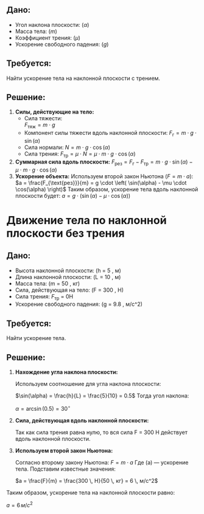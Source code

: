 ## Дано:
- Угол наклона плоскости: $(\alpha)$
- Масса тела: $(m)$
- Коэффициент трения: $(\mu)$
- Ускорение свободного падения: $(g)$

## Требуется:
Найти ускорение тела на наклонной плоскости с трением.

## Решение:

1. **Силы, действующие на тело:**
   - Сила тяжести:  
   $F_{\text{тяж}} = m \cdot g$
   - Компонент силы тяжести вдоль наклонной плоскости:
   $F_{\text{г}} = m \cdot g \cdot \sin(\alpha)$
   - Сила нормали:
   $N = m \cdot g \cdot \cos(\alpha)$
   - Сила трения:
   $F_{\text{тр}} = \mu \cdot N = \mu \cdot m \cdot g \cdot \cos(\alpha)$
2. **Суммарная сила вдоль плоскости:**
      $F_{\text{рез}} = F_{\text{г}} - F_{\text{тр}} = m \cdot g \cdot \sin(\alpha) - \mu \cdot m \cdot g \cdot \cos(\alpha)$
3. **Ускорение объекта:**
   Используем второй закон Ньютона $(F = m \cdot a)$:
      $a = \frac{F_{\text{рез}}}{m} = g \cdot \left( \sin(\alpha) - \mu \cdot \cos(\alpha) \right)$
Таким образом, ускорение тела вдоль наклонной плоскости будет:
   $a = g \cdot \left( \sin(\alpha) - \mu \cdot \cos(\alpha) \right)$

# Движение тела по наклонной плоскости без трения

## Дано:
- Высота наклонной плоскости: \(h = 5 \, м\)
- Длина наклонной плоскости: \(L = 10 \, м\)
- Масса тела: \(m = 50 \, кг\)
- Сила, действующая на тело: \(F = 300 \, Н\)
- Сила трения: $F_{\text{тр}}$ = 0Н
- Ускорение свободного падения: \(g = 9.8 \, м/с^2\)

## Требуется:
Найти ускорение тела.

## Решение:

1. **Нахождение угла наклона плоскости:**

   Используем соотношение для угла наклона плоскости:

   $\sin(\alpha) = \frac{h}{L} = \frac{5}{10} = 0.5$
   Тогда угол наклона:

   $\alpha = \arcsin(0.5) = 30^\circ$

2. **Сила, действующая вдоль наклонной плоскости:**

   Так как сила трения равна нулю, то вся сила F = 300 Н действует вдоль наклонной плоскости.

3. **Используем второй закон Ньютона:**

   Согласно второму закону Ньютона:
   $F = m \cdot a$
   Где \(a\) — ускорение тела. Подставим известные значения:

   $a = \frac{F}{m} = \frac{300 \, Н}{50 \, кг} = 6 \, м/с^2$

Таким образом, ускорение тела на наклонной плоскости равно:

$a = 6 \, м/с^2$

